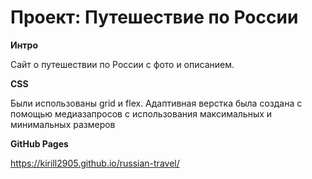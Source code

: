 # Проект: Путешествие по России

**Интро**

Сайт о путешествии по России с фото и описанием.

**CSS**

Были использованы grid и flex. Адаптивная верстка была создана с помощью медиазапросов с использования максимальных и минимальных размеров

**GitHub Pages**

https://kirill2905.github.io/russian-travel/